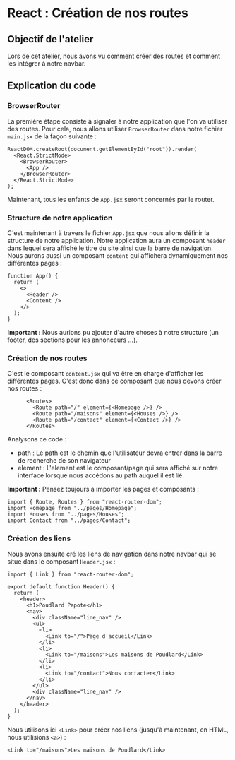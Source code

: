 # React : Création de nos routes

## Objectif de l'atelier
Lors de cet atelier, nous avons vu comment créer des routes et comment les intégrer à notre navbar.

## Explication du code
### BrowserRouter
La première étape consiste à signaler à notre application que l'on va utiliser des routes. Pour cela, nous allons utiliser `BrowserRouter` dans notre fichier `main.jsx` de la façon suivante :

```
ReactDOM.createRoot(document.getElementById("root")).render(
  <React.StrictMode>
    <BrowserRouter>
      <App />
    </BrowserRouter>
  </React.StrictMode>
);
```

Maintenant, tous les enfants de `App.jsx` seront concernés par le router.

### Structure de notre application

C'est maintenant à travers le fichier `App.jsx` que nous allons définir la structure de notre application. Notre application aura un composant `header` dans lequel sera affiché le titre du site ainsi que la barre de navigation.
Nous aurons aussi un composant `content` qui affichera dynamiquement nos différentes pages :

```
function App() {
  return (
    <>
      <Header />
      <Content />
    </>
  );
}
```
**Important :** Nous aurions pu ajouter d'autre choses à notre structure (un footer, des sections pour les annonceurs ...).

### Création de nos routes

C'est le composant `content.jsx` qui va être en charge d'afficher les différentes pages. C'est donc dans ce composant que nous devons créer nos routes :

```
      <Routes>
        <Route path="/" element={<Homepage />} />
        <Route path="/maisons" element={<Houses />} />
        <Route path="/contact" element={<Contact />} />
      </Routes>
```
Analysons ce code :
- path : Le path est le chemin que l'utilisateur devra entrer dans la barre de recherche de son navigateur
- element : L'element est le composant/page qui sera affiché sur notre interface lorsque nous accédons au path auquel il est lié.

**Important :** Pensez toujours à importer les pages et composants :

```
import { Route, Routes } from "react-router-dom";
import Homepage from "../pages/Homepage";
import Houses from "../pages/Houses";
import Contact from "../pages/Contact";
```

### Création des liens

Nous avons ensuite cré les liens de navigation dans notre navbar qui se situe dans le composant `Header.jsx` :

```
import { Link } from "react-router-dom";

export default function Header() {
  return (
    <header>
      <h1>Poudlard Papote</h1>
      <nav>
        <div className="line_nav" />
        <ul>
          <li>
            <Link to="/">Page d'accueil</Link>
          </li>
          <li>
            <Link to="/maisons">Les maisons de Poudlard</Link>
          </li>
          <li>
            <Link to="/contact">Nous contacter</Link>
          </li>
        </ul>
        <div className="line_nav" />
      </nav>
    </header>
  );
}
```

Nous utilisons ici `<Link>` pour créer nos liens (jusqu'à maintenant, en HTML, nous utilisions `<a>`) :

```
<Link to="/maisons">Les maisons de Poudlard</Link>
```
